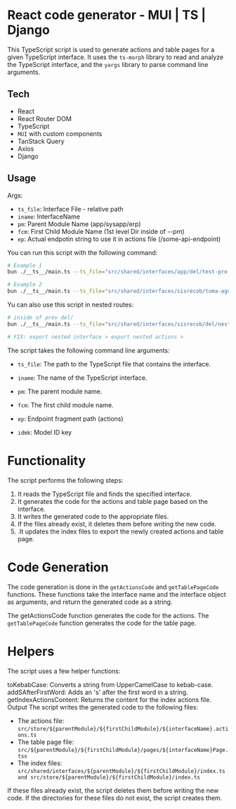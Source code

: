 # React code generator - MUI | TS | Django

This TypeScript script is used to generate actions and table pages for a given TypeScript interface. It uses the `ts-morph` library to read and analyze the TypeScript interface, and the `yargs` library to parse command line arguments.

## Tech

- React
- React Router DOM
- TypeScript
- `MUI` with custom components
- TanStack Query
- Axios
- Django

## Usage

Args:

- `ts_file`: Interface File - relative path
- `iname`: InterfaceName
- `pm`: Parent Module Name (app/sysapp/erp)
- `fcm`: First Child Module Name (1st level Dir inside of --pm)
- `ep`: Actual endpotin string to use it in actions file (/some-api-endpoint)

You can run this script with the following command:

```bash
# Example 1
bun ./__ts__/main.ts --ts_file="src/shared/interfaces/app/del/test-pro.interface.ts" --iname=TestPro --pm=app --fcm=del

# Example 2
bun ./__ts__/main.ts --ts_file="src/shared/interfaces/sisrecob/toma-agua/toma-agua.interface.ts" --iname=TomaAgua --pm=sisrecob --fcm=toma-agua --ep="tomas-agua-endpoint"
```

Yu can also use this script in nested routes:

```bash
# inside of prev del/
bun ./__ts__/main.ts --ts_file="src/shared/interfaces/sisrecob/del/nested/nested.interface.ts" --iname=Nested --pm=sisrecob --fcm=del/nested

# FIX: export nested interface > export nested actions >
```

The script takes the following command line arguments:

- `ts_file`: The path to the TypeScript file that contains the interface.
- `iname`: The name of the TypeScript interface.
- `pm`: The parent module name.
- `fcm`: The first child module name.

- `ep`: Endpoint fragment path (actions)
- `idmk`: Model ID key

# Functionality

The script performs the following steps:

1. It reads the TypeScript file and finds the specified interface.
2. It generates the code for the actions and table page based on the interface.
3. It writes the generated code to the appropriate files.
4. If the files already exist, it deletes them before writing the new code.
5. .It updates the index files to export the newly created actions and table page.

# Code Generation

The code generation is done in the `getActionsCode` and `getTablePageCode` functions. These functions take the interface name and the interface object as arguments, and return the generated code as a string.

The getActionsCode function generates the code for the actions. The `getTablePageCode` function generates the code for the table page.

# Helpers

The script uses a few helper functions:

toKebabCase: Converts a string from UpperCamelCase to kebab-case.
addSAfterFirstWord: Adds an 's' after the first word in a string.
getIndexActionsContent: Returns the content for the index actions file.
Output
The script writes the generated code to the following files:

- The actions file: `src/store/${parentModule}/${firstChildModule}/${interfaceName}.actions.ts`
- The table page file: `src/${parentModule}/${firstChildModule}/pages/${interfaceName}Page.tsx`
- The index files: `src/shared/interfaces/${parentModule}/${firstChildModule}/index.ts and src/store/${parentModule}/${firstChildModule}/index.ts`

If these files already exist, the script deletes them before writing the new code. If the directories for these files do not exist, the script creates them.
